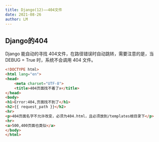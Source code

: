 ```yaml
---
title: Django(12)——404文件
date: 2021-08-26
author: LM
---
```


## Django的404

Django 能自动的寻找 404文件，在路径错误时自动跳转，需要注意的是，当 DEBUG = True 时，系统不会调用 404 文件。

```html
<!DOCTYPE html>
<html lang="en">
<head>
    <meta charset="UTF-8">
    <title>404页面找不着了x</title>
</head>
<body>
<h1>Error:404,页面找不到了</h1>
<h2>{{ request_path }}</h2>
<hr>
<p>404页面名字不允许改变，必须为404.html，且必须放到/templates根目录下</p>
<hr>
<a>500,400页面也类似</a>
</body>
</html>
```

